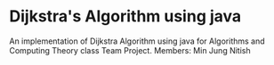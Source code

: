 # Dijkstra's Algorithm using java
An implementation of Dijkstra Algorithm using java for Algorithms and Computing Theory class Team Project.
Members:
Min Jung
Nitish 

